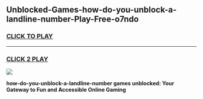 
## Unblocked-Games-how-do-you-unblock-a-landline-number-Play-Free-o7ndo
<h3>
<a href="https://premium76.site?title=how-do-you-unblock-a-landline-number&ref=18A1">CLICK TO PLAY</a></h3>
<hr>

<h3>
<a href="https://premium76.site?title=how-do-you-unblock-a-landline-number&ref=18A1">CLICK 2 PLAY</a>
  
</h3>

<a href="https://premium76.site?title=how-do-you-unblock-a-landline-number&ref=18A1"><img src="https://clearcache.store/games.png"></a>


**how-do-you-unblock-a-landline-number games unblocked: Your Gateway to Fun and Accessible Online Gaming**
